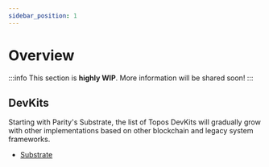 ```yaml
---
sidebar_position: 1
---
```


# Overview

:::info
This section is **highly WIP**. More information will be shared soon!
:::

## DevKits

Starting with Parity's Substrate, the list of Topos DevKits will gradually grow with other implementations based on other blockchain and legacy system frameworks.

- [Substrate](/build/devkits/substrate)
